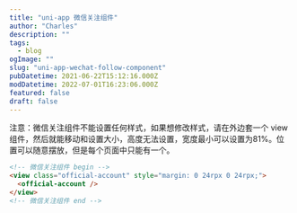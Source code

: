 ```yaml
---
title: "uni-app 微信关注组件"
author: "Charles"
description: ""
tags:
  - blog
ogImage: ""
slug: "uni-app-wechat-follow-component"
pubDatetime: 2021-06-22T15:12:16.000Z
modDatetime: 2022-07-01T16:23:06.000Z
featured: false
draft: false
---
```


注意：微信关注组件不能设置任何样式，如果想修改样式，请在外边套一个 view 组件，然后就能移动和设置大小，高度无法设置，宽度最小可以设置为81%。位置可以随意摆放，但是每个页面中只能有一个。

```html
<!-- 微信关注组件 begin -->
<view class="official-account" style="margin: 0 24rpx 0 24rpx;">
  <official-account />
</view>
<!-- 微信关注组件 end -->
```
